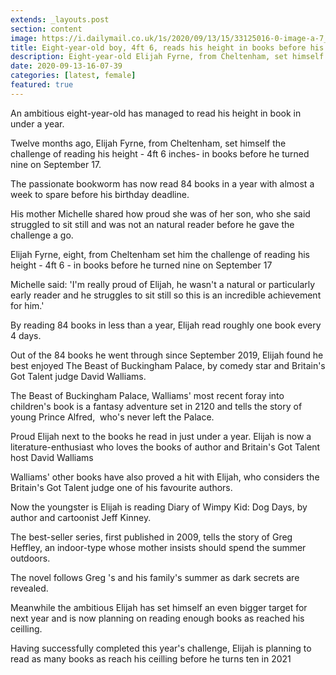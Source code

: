 ```yaml
---
extends: _layouts.post
section: content
image: https://i.dailymail.co.uk/1s/2020/09/13/15/33125016-0-image-a-7_1600007564071.jpg 
title: Eight-year-old boy, 4ft 6, reads his height in books before his ninth birthday  
description: Eight-year-old Elijah Fyrne, from Cheltenham, set himself the challenge of reading his height in book before turning nine. Bookworm Elijah, who is 4ft 6, completed his goal with days to spare. 
date: 2020-09-13-16-07-39 
categories: [latest, female] 
featured: true 
--- 
```

An ambitious eight-year-old has managed to read his height in book in under a year. 

Twelve months ago, Elijah Fyrne, from Cheltenham, set himself the challenge of reading his height - 4ft 6 inches- in books before he turned nine on September 17. 

The passionate bookworm has now read 84 books in a year with almost a week to spare before his birthday deadline.  

His mother Michelle shared how proud she was of her son, who she said struggled to sit still and was not an natural reader before he gave the challenge a go.

Elijah Fyrne, eight, from Cheltenham set him the challenge of reading his height - 4ft 6 - in books before he turned nine on September 17

Michelle said: 'I'm really proud of Elijah, he wasn't a natural or particularly early reader and he struggles to sit still so this is an incredible achievement for him.' 

By reading 84 books in less than a year, Elijah read roughly one book every 4 days. 

Out of the 84 books he went through since September 2019, Elijah found he best enjoyed The Beast of Buckingham Palace, by comedy star and Britain's Got Talent judge David Walliams. 

The Beast of Buckingham Palace, Walliams' most recent foray into children's book is a fantasy adventure set in 2120 and tells the story of young Prince Alfred,  who's never left the Palace. 

Proud Elijah next to the books he read in just under a year. Elijah is now a literature-enthusiast who loves the books of author and Britain's Got Talent host David Walliams 

Walliams' other books have also proved a hit with Elijah, who considers the Britain's Got Talent judge one of his favourite authors.   

Now the youngster is Elijah is reading Diary of Wimpy Kid: Dog Days, by author and cartoonist Jeff Kinney. 

The best-seller series, first published in 2009, tells the story of Greg Heffley, an indoor-type whose mother insists should spend the summer outdoors. 

The novel follows Greg 's and his family's summer as dark secrets are revealed. 

Meanwhile the ambitious Elijah has set himself an even bigger target for next year and is now planning on reading enough books as reached his ceilling.   

Having successfully completed this year's challenge, Elijah is planning to read as many books as reach his ceilling before he turns ten in 2021 


